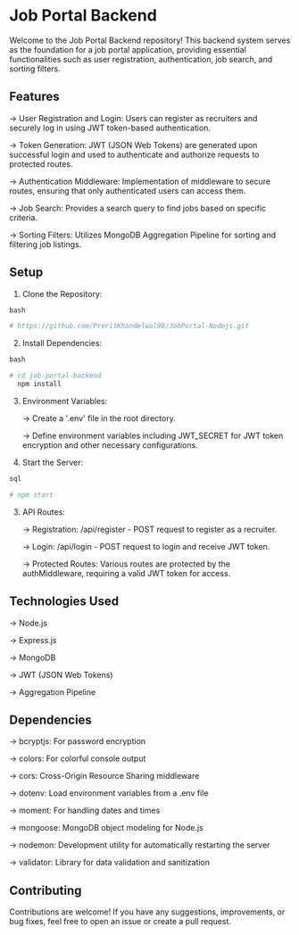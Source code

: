 # Job Portal Backend

Welcome to the Job Portal Backend repository! This backend system serves as the foundation for a job portal application, providing essential functionalities such as user registration, authentication, job search, and sorting filters.

## Features

-> User Registration and Login:
Users can register as recruiters and securely log in using JWT token-based authentication.

-> Token Generation: JWT (JSON Web Tokens) are generated upon successful login and used to authenticate and authorize requests to protected routes.

-> Authentication Middleware: Implementation of middleware to secure routes, ensuring that only authenticated users can access them.

-> Job Search: Provides a search query to find jobs based on specific criteria.

-> Sorting Filters: Utilizes MongoDB Aggregation Pipeline for sorting and filtering job listings.

## Setup
1. Clone the Repository:
```python
bash

# https://github.com/PreritKhandelwal98/JobPortal-Nodejs.git

```
2. Install Dependencies:
```python
bash

# cd job-portal-backend
  npm install

```
3. Environment Variables:

    -> Create a '.env' file in the root directory.

   -> Define environment variables including JWT_SECRET for JWT token 
      encryption and other necessary configurations.
4. Start the Server:
```python
sql

# npm start

```
3. API Routes:

    -> Registration: /api/register - POST request to register as a 
      recruiter.

     -> Login: /api/login - POST request to login and receive JWT token.
    
    -> Protected Routes: Various routes are protected by the authMiddleware, requiring a valid JWT token for access.

## Technologies Used

-> Node.js

-> Express.js

-> MongoDB

-> JWT (JSON Web Tokens)

-> Aggregation Pipeline

## Dependencies

-> bcryptjs: For password encryption

-> colors: For colorful console output

-> cors: Cross-Origin Resource Sharing middleware

-> dotenv: Load environment variables from a .env file

-> moment: For handling dates and times

-> mongoose: MongoDB object modeling for Node.js

-> nodemon: Development utility for automatically restarting the server

-> validator: Library for data validation and sanitization

## Contributing

Contributions are welcome! If you have any suggestions, improvements, or bug fixes, feel free to open an issue or create a pull request.



